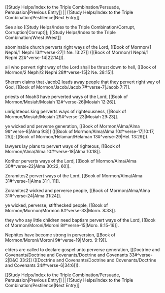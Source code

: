[[Study Helps/Index to the Triple Combination/Persuade, Persuasion|Previous Entry]]  ||  [[Study Helps/Index to the Triple Combination/Pestilence|Next Entry]]

 See also [[Study Helps/Index to the Triple Combination/Corrupt, Corruption|Corrupt]]; [[Study Helps/Index to the Triple Combination/Wrest|Wrest]]

 abominable church perverts right ways of the Lord, [[Book of Mormon/1 Nephi/1 Nephi 13#^verse-27|1 Ne. 13:27]] ([[Book of Mormon/1 Nephi/1 Nephi 22#^verse-14|22:14]]).

 all who pervert right way of the Lord shall be thrust down to hell, [[Book of Mormon/2 Nephi/2 Nephi 28#^verse-15|2 Ne. 28:15]].

 Sherem claims that Jacob2 leads away people that they pervert right way of God, [[Book of Mormon/Jacob/Jacob 7#^verse-7|Jacob 7:7]].

 priests of Noah3 have perverted ways of the Lord, [[Book of Mormon/Mosiah/Mosiah 12#^verse-26|Mosiah 12:26]].

 unrighteous king perverts ways of righteousness, [[Book of Mormon/Mosiah/Mosiah 29#^verse-23|Mosiah 29:23]].

 ye wicked and perverse generation, [[Book of Mormon/Alma/Alma 9#^verse-8|Alma 9:8]] ([[Book of Mormon/Alma/Alma 10#^verse-17|10:17, 25]]; [[Book of Mormon/Helaman/Helaman 13#^verse-29|Hel. 13:29]]).

 lawyers lay plans to pervert ways of righteous, [[Book of Mormon/Alma/Alma 10#^verse-18|Alma 10:18]].

 Korihor perverts ways of the Lord, [[Book of Mormon/Alma/Alma 30#^verse-22|Alma 30:22, 60]].

 Zoramites2 pervert ways of the Lord, [[Book of Mormon/Alma/Alma 31#^verse-1|Alma 31:1, 11]].

 Zoramites2 wicked and perverse people, [[Book of Mormon/Alma/Alma 31#^verse-24|Alma 31:24]].

 ye wicked, perverse, stiffnecked people, [[Book of Mormon/Mormon/Mormon 8#^verse-33|Morm. 8:33]].

 they who say little children need baptism pervert ways of the Lord, [[Book of Mormon/Moroni/Moroni 8#^verse-15|Moro. 8:15-16]].

 Nephites have become strong in perversion, [[Book of Mormon/Moroni/Moroni 9#^verse-19|Moro. 9:19]].

 elders are called to declare gospel unto perverse generation, [[Doctrine and Covenants/Doctrine and Covenants/Doctrine and Covenants 33#^verse-2|D&C 33:2]] ([[Doctrine and Covenants/Doctrine and Covenants/Doctrine and Covenants 34#^verse-6|34:6]]).

[[Study Helps/Index to the Triple Combination/Persuade, Persuasion|Previous Entry]]  ||  [[Study Helps/Index to the Triple Combination/Pestilence|Next Entry]]